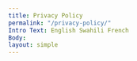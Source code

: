 ```yaml
---
title: Privacy Policy
permalink: "/privacy-policy/"
Intro Text: English Swahili French
Body: 
layout: simple
---
```


